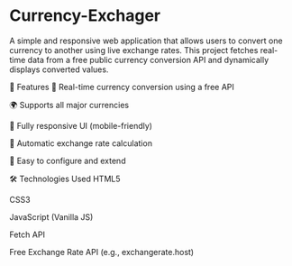 # Currency-Exchager
A simple and responsive web application that allows users to convert one currency to another using live exchange rates. This project fetches real-time data from a free public currency conversion API and dynamically displays converted values.

🚀 Features
🔄 Real-time currency conversion using a free API

🌍 Supports all major currencies

📱 Fully responsive UI (mobile-friendly)

🧮 Automatic exchange rate calculation

🔧 Easy to configure and extend

🛠️ Technologies Used
     HTML5

   CSS3

  JavaScript (Vanilla JS)

  Fetch API

 Free Exchange Rate API (e.g., exchangerate.host)
